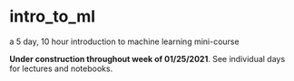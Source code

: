 # intro_to_ml
a 5 day, 10 hour introduction to machine learning mini-course

**Under construction throughout week of 01/25/2021**. See individual days for lectures and notebooks.
